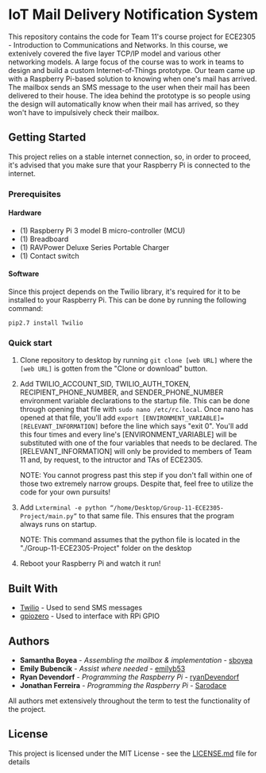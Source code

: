 # IoT Mail Delivery Notification System

This repository contains the code for Team 11's course project for ECE2305 - Introduction to Communications and Networks. In this course, we extenively covered the five layer TCP/IP model and various other networking models. A large focus of the course was to work in teams to design and build a custom Internet-of-Things prototype. Our team came up with a Raspberry Pi-based solution to knowing when one's mail has arrived. The mailbox sends an SMS message to the user when their mail has been delivered to their house. The idea behind the prototype is so people using the design will automatically know when their mail has arrived, so they won't have to impulsively check their mailbox.


## Getting Started

This project relies on a stable internet connection, so, in order to proceed, it's advised that you make sure that your Raspberry Pi is connected to the internet.


### Prerequisites

#### Hardware

* (1) Raspberry Pi 3 model B micro-controller (MCU)
* (1) Breadboard
* (1) RAVPower Deluxe Series Portable Charger
* (1) Contact switch

#### Software

Since this project depends on the Twilio library, it's required for it to be installed to your Raspberry Pi. This can be done by running the following command:

```
pip2.7 install Twilio
```


### Quick start 

1. Clone repository to desktop by running  ``` git clone [web URL] ``` where the ```[web URL]``` is gotten from the "Clone or download" button.


2. Add TWILIO_ACCOUNT_SID, TWILIO_AUTH_TOKEN, RECIPIENT_PHONE_NUMBER, and SENDER_PHONE_NUMBER environment variable declarations to the startup file. This can be done through opening that file with ```sudo nano /etc/rc.local```. Once nano has opened at that file, you'll add ``` export [ENVIRONMENT_VARIABLE]=[RELEVANT_INFORMATION] ``` before the line which says "exit 0". You'll add this four times and every line's [ENVIRONMENT_VARIABLE] will be substituted with one of the four variables that needs to be declared. The [RELEVANT_INFORMATION] will only be provided to members of Team 11 and, by request, to the intructor and TAs of ECE2305.

    NOTE: You cannot progress past this step if you don't fall within one of those two extremely narrow groups. Despite that, feel free to utilize the code for your own pursuits!



3. Add ``` Lxterminal -e python “/home/Desktop/Group-11-ECE2305-Project/main.py” ``` to that same file. This ensures that the program always runs on startup.

    NOTE: This command assumes that the python file is located in the "./Group-11-ECE2305-Project" folder on the desktop

4. Reboot your Raspberry Pi and watch it run!


## Built With

* [Twilio](https://www.twilio.com/) - Used to send SMS messages
* [gpiozero](https://gpiozero.readthedocs.io/en/stable/) - Used to interface with RPi GPIO


## Authors

* **Samantha Boyea** - *Assembling the mailbox & implementation* - [sboyea](https://github.com/sboyea)
* **Emily Bubencik** - *Assist where needed* - [emilyb53](https://github.com/emilyb53)
* **Ryan Devendorf** - *Programming the Raspberry Pi* - [ryanDevendorf](https://github.com/ryanDevendorf)
* **Jonathan Ferreira** - *Programming the Raspberry Pi* - [Sarodace](https://github.com/Sarodace)

All authors met extensively throughout the term to test the functionality of the project. 


## License

This project is licensed under the MIT License - see the [LICENSE.md](LICENSE.md) file for details